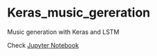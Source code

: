 # Keras_music_gereration
Music generation with Keras and LSTM

Check [Jupyter Notebook](https://github.com/subpath/Keras_music_gereration/blob/master/Music%20gerenation%20with%20Keras%20and%20TF.ipynb)
